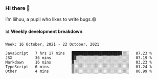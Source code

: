 ### Hi there 👋
I’m liihuu, a pupil who likes to write bugs.😄


#### 📊 Weekly development breakdown
<!--START_SECTION:waka-->
```text
Week: 16 October, 2021 - 22 October, 2021

JavaScript   7 hrs 17 mins   █████████████████████▓░░░   87.23 % 
JSX          36 mins         █▓░░░░░░░░░░░░░░░░░░░░░░░   07.19 % 
Markdown     16 mins         ▓░░░░░░░░░░░░░░░░░░░░░░░░   03.23 % 
TypeScript   6 mins          ▒░░░░░░░░░░░░░░░░░░░░░░░░   01.24 % 
Other        4 mins          ▒░░░░░░░░░░░░░░░░░░░░░░░░   00.99 % 
```
<!--END_SECTION:waka-->

<!--
**liihuu/liihuu** is a ✨ _special_ ✨ repository because its `README.md` (this file) appears on your GitHub profile.

Here are some ideas to get you started:

- 🔭 I’m currently working on ...
- 🌱 I’m currently learning ...
- 👯 I’m looking to collaborate on ...
- 🤔 I’m looking for help with ...
- 💬 Ask me about ...
- 📫 How to reach me: ...
- 😄 Pronouns: ...
- ⚡ Fun fact: ...
-->
